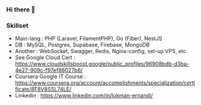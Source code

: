### Hi there 👋

### Skillset

- Main-lang : PHP (Laravel, FilamentPHP), Go (Fiber), NestJS
- DB : MySQL, Postgres, Supabase, Firebase, MongoDB
- Another : WebSocket, Swagger, Redis, Nginx-config, set-up VPS, etc
- See Google Cloud Cert : https://www.cloudskillsboost.google/public_profiles/96908bdb-d3ba-4e27-909c-f97ef86027b6/
- Coursera Google IT Course : https://www.coursera.org/account/accomplishments/specialization/certificate/8F8V8SSL74LE/
- Linkedin : https://www.linkedin.com/in/lukman-ernandi/
